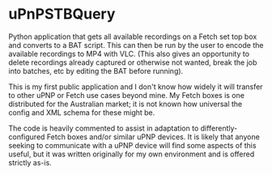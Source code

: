 # uPnPSTBQuery
Python application that gets all available recordings on a Fetch set top box and converts to a BAT script. This can 
then be run by the user to encode the available recordings to MP4 with VLC. (This also gives an opportunity to delete 
recordings already captured or otherwise not wanted, break the job into batches, etc by editing the BAT before running).

This is my first public application and I don't know how widely it will transfer to other uPNP or Fetch use cases
beyond mine. My Fetch boxes is one distributed for the Australian market; it is not known how universal the
config and XML schema for these might be.

The code is heavily commented to assist in adaptation to differently-configured Fetch boxes and/or similar uPNP 
devices. It is likely that anyone seeking to communicate with a uPNP device will find some aspects of this useful,
but it was written originally for my own environment and is offered strictly as-is.
